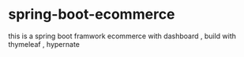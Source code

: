# spring-boot-ecommerce
this is a spring boot framwork ecommerce with dashboard , build with thymeleaf , hypernate
